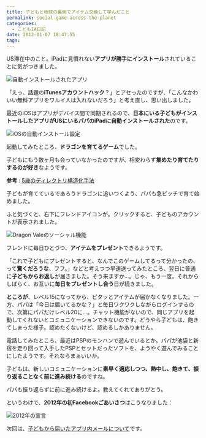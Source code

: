 ```yaml
---
title: 子どもと地球の裏側でアイテム交換して学んだこと
permalink: social-game-across-the-planet
categories:
  - こどもIA日記
date: 2012-01-07 18:47:55
tags:
---
```


US滞在中のこと。iPadに見慣れない**アプリが勝手にインストール**されていることに気がつきました。

![自動インストールされたアプリ](/images/ia-kid/201111-dragon-vale-installed.png)

「えっ、話題の**iTunesアカウントハック**？」とアセったのですが、「こんなかわいい無料アプリをワルイ人は入れないだろう」と考え直し、思い出しました。

最近のiOSはアプリがデバイス間で同期されるので、**日本にいる子どもがインストールしたアプリがUSにいるパパのiPadに自動インストールされた**のです。

![iOSの自動インストール設定](/images/ia-kid/201111-ios-auto-install.png)

起動してみたところ、**ドラゴンを育てるゲーム**でした。

子どもにもう数ヶ月も会っていなかったのですが、相変わらず**集めたり育てたりするのが好き**なようです。

**参考** : [5歳のディレクトリ構造化手法](../directory-structure-by-5years-child/)

子どもが育てているであろうドラゴンに追いつくよう、パパも急ピッチで育て始めました。

ふと気づくと、右下にフレンドアイコンが。クリックすると、子どものアカウントが表示されました。

![Dragon Valeのソーシャル機能](/images/ia-kid/201111-dragon-vale-social.png)

フレンドに毎日ひとづつ、**アイテムをプレゼント**できるようです。

「これで子どもにプレゼントすると、なんでこのゲームしてるって分かったの、って**驚くだろうな**、フフ。」などと考えつつ早速送ってみたところ、翌日に普通に**子どもからお返し**が届きました。そう来ますか...。じゃ、もう一度。それからしばらく、お互いに**毎日をプレゼントし合う**日が続きました。

**ところが**、レベル15になってから、ピタッとアイテムが届かなくなりました。一方、パパは「今日は届いてるかな？」と毎日ワクワクしながらログインするので、次第にパパだけレベル20に...。チャット機能がないので、同じアプリを起動してくれないとコミュニケーションできないのです。どうやら子どもは、飽きてしまった様子。認めたくないけど、認めるしかありません。

電話してみたところ、最近はPSPのモンハンで遊んでいるとか。パパが池袋と新宿を走り回って入手したPSPとセットだったソフトを、ようやく遊んでみることにしたようです。それならまぁいいか。

子どもは、新しいコミュニケーションに**素早く適応しつつ、熱中し、飽きて、振り返ることなく前に進み続ける**のですね。

パパも振り返らずに前に進み続けるよ。教えてくれてありがとう。

というわけで、**2012年の初Facebookごあいさつ**はこうなりました：

![2012年の宣言](/images/ia-kid/201111-dragon-vale-2012.png)

次回は、[子どもから届いたアプリ内メールについて](../in-app-message/)です。